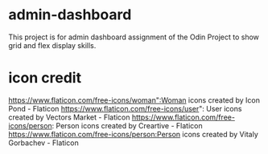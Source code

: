 # admin-dashboard
This project is for admin dashboard assignment of the Odin Project to show grid and flex display skills. 


# icon credit 
https://www.flaticon.com/free-icons/woman":Woman icons created by Icon Pond - Flaticon
https://www.flaticon.com/free-icons/user": User icons created by Vectors Market - Flaticon
https://www.flaticon.com/free-icons/person: Person icons created by Creartive - Flaticon
https://www.flaticon.com/free-icons/person:Person icons created by Vitaly Gorbachev - Flaticon